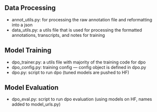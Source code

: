 ## Data Processing
- annot_utils.py: for processing the raw annotation file and reformatting into a json
- data_utils.py: a utils file that is used for processing the formatted annotations, transcripts, and notes for training

## Model Training
- dpo_trainer.py: a utils file with majority of the training code for dpo
- dpo_config.py: training config –– config object is defined in dpo.py
- dpo.py: script to run dpo (tuned models are pushed to HF)

## Model Evaluation
- dpo_eval.py: script to run dpo evaluation (using models on HF, names added to model_urls.py)




